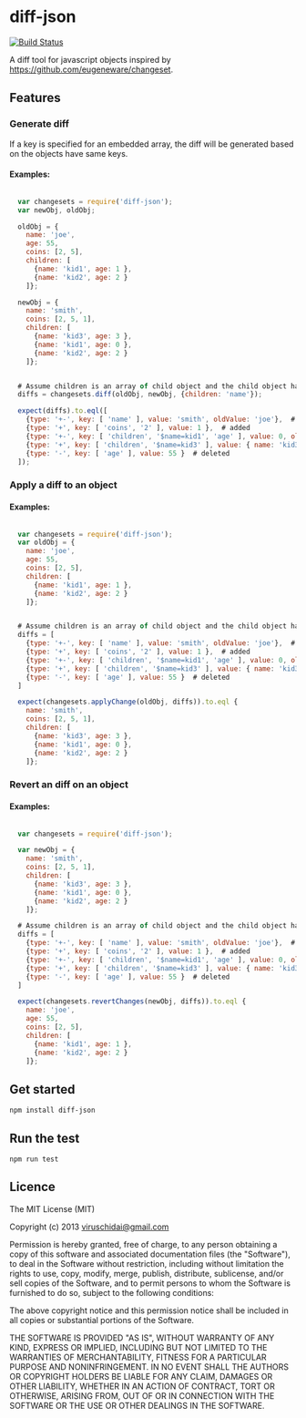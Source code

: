 # diff-json
[![Build Status](https://travis-ci.org/viruschidai/diff-json.png?branch=master)](https://travis-ci.org/viruschidai/diff-json)

A diff tool for javascript objects inspired by https://github.com/eugeneware/changeset.

## Features

### Generate diff

If a key is specified for an embedded array, the diff will be generated based on the objects have same keys.

#### Examples:

```javascript

  var changesets = require('diff-json');
  var newObj, oldObj;

  oldObj = {
    name: 'joe',
    age: 55,
    coins: [2, 5],
    children: [
      {name: 'kid1', age: 1 },
      {name: 'kid2', age: 2 }
    ]};

  newObj = {
    name: 'smith',
    coins: [2, 5, 1],
    children: [
      {name: 'kid3', age: 3 },
      {name: 'kid1', age: 0 },
      {name: 'kid2', age: 2 }
    ]};


  # Assume children is an array of child object and the child object has 'name' as its primary key
  diffs = changesets.diff(oldObj, newObj, {children: 'name'});

  expect(diffs).to.eql([
    {type: '+-', key: [ 'name' ], value: 'smith', oldValue: 'joe'},  # modified
    {type: '+', key: [ 'coins', '2' ], value: 1 },  # added
    {type: '+-', key: [ 'children', '$name=kid1', 'age' ], value: 0, oldValue: 1 },
    {type: '+', key: [ 'children', '$name=kid3' ], value: { name: 'kid3', age: 3 } },
    {type: '-', key: [ 'age' ], value: 55 }  # deleted
  ]);
```

### Apply a diff to an object
#### Examples:

```javascript

  var changesets = require('diff-json');
  var oldObj = {
    name: 'joe',
    age: 55,
    coins: [2, 5],
    children: [
      {name: 'kid1', age: 1 },
      {name: 'kid2', age: 2 }
    ]};


  # Assume children is an array of child object and the child object has 'name' as its primary key
  diffs = [
    {type: '+-', key: [ 'name' ], value: 'smith', oldValue: 'joe'},  # modified
    {type: '+', key: [ 'coins', '2' ], value: 1 },  # added
    {type: '+-', key: [ 'children', '$name=kid1', 'age' ], value: 0, oldValue: 1 },
    {type: '+', key: [ 'children', '$name=kid3' ], value: { name: 'kid3', age: 3 } },
    {type: '-', key: [ 'age' ], value: 55 }  # deleted
  ]

  expect(changesets.applyChange(oldObj, diffs)).to.eql {
    name: 'smith',
    coins: [2, 5, 1],
    children: [
      {name: 'kid3', age: 3 },
      {name: 'kid1', age: 0 },
      {name: 'kid2', age: 2 }
    ]};

```

### Revert an diff on an object
#### Examples:

```javascript

  var changesets = require('diff-json');

  var newObj = {
    name: 'smith',
    coins: [2, 5, 1],
    children: [
      {name: 'kid3', age: 3 },
      {name: 'kid1', age: 0 },
      {name: 'kid2', age: 2 }
    ]};

  # Assume children is an array of child object and the child object has 'name' as its primary key
  diffs = [
    {type: '+-', key: [ 'name' ], value: 'smith', oldValue: 'joe'},  # modified
    {type: '+', key: [ 'coins', '2' ], value: 1 },  # added
    {type: '+-', key: [ 'children', '$name=kid1', 'age' ], value: 0, oldValue: 1 },
    {type: '+', key: [ 'children', '$name=kid3' ], value: { name: 'kid3', age: 3 } },
    {type: '-', key: [ 'age' ], value: 55 }  # deleted
  ]

  expect(changesets.revertChanges(newObj, diffs)).to.eql {
    name: 'joe',
    age: 55,
    coins: [2, 5],
    children: [
      {name: 'kid1', age: 1 },
      {name: 'kid2', age: 2 }
    ]};

```

## Get started

```
npm install diff-json
```

## Run the test
```
npm run test
```

## Licence

The MIT License (MIT)

Copyright (c) 2013 viruschidai@gmail.com

Permission is hereby granted, free of charge, to any person obtaining a copy of this software and associated documentation files (the "Software"), to deal in the Software without restriction, including without limitation the rights to use, copy, modify, merge, publish, distribute, sublicense, and/or sell copies of the Software, and to permit persons to whom the Software is furnished to do so, subject to the following conditions:

The above copyright notice and this permission notice shall be included in all copies or substantial portions of the Software.

THE SOFTWARE IS PROVIDED "AS IS", WITHOUT WARRANTY OF ANY KIND, EXPRESS OR IMPLIED, INCLUDING BUT NOT LIMITED TO THE WARRANTIES OF MERCHANTABILITY, FITNESS FOR A PARTICULAR PURPOSE AND NONINFRINGEMENT. IN NO EVENT SHALL THE AUTHORS OR COPYRIGHT HOLDERS BE LIABLE FOR ANY CLAIM, DAMAGES OR OTHER LIABILITY, WHETHER IN AN ACTION OF CONTRACT, TORT OR OTHERWISE, ARISING FROM, OUT OF OR IN CONNECTION WITH THE SOFTWARE OR THE USE OR OTHER DEALINGS IN THE SOFTWARE.
